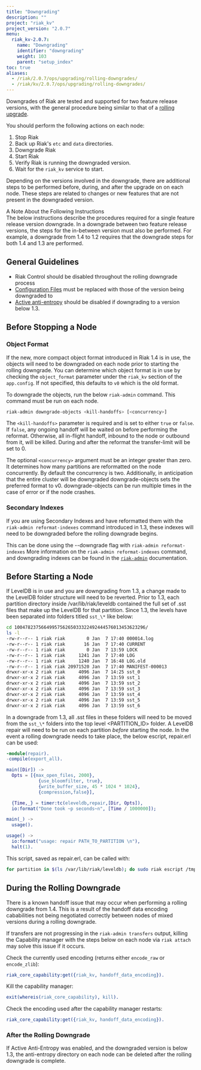 ```yaml
---
title: "Downgrading"
description: ""
project: "riak_kv"
project_version: "2.0.7"
menu:
  riak_kv-2.0.7:
    name: "Downgrading"
    identifier: "downgrading"
    weight: 103
    parent: "setup_index"
toc: true
aliases:
  - /riak/2.0.7/ops/upgrading/rolling-downgrades/
  - /riak/kv/2.0.7/ops/upgrading/rolling-downgrades/
---
```


Downgrades of Riak are tested and supported for two feature release
versions, with the general procedure being similar to that of a
[rolling upgrade](/riak/kv/2.0.7/setup/upgrading/cluster).

You should perform the following actions on each node:

1.  Stop Riak
2.  Back up Riak's `etc` and `data` directories.
3.  Downgrade Riak
4.  Start Riak
5.  Verify Riak is running the downgraded version.
6.  Wait for the `riak_kv` service to start.

Depending on the versions involved in the downgrade, there are
additional steps to be performed before, during, and after the upgrade
on on each node.  These steps are related to changes or new features
that are not present in the downgraded version.

<div class="note">
<div class="title">A Note About the Following Instructions</div>
The below instructions describe the procedures required for a single
feature release version downgrade. In a downgrade between two feature
release versions, the steps for the in-between version must also be
performed. For example, a downgrade from 1.4 to 1.2 requires that the
downgrade steps for both 1.4 and 1.3 are performed.  </div>

## General Guidelines

* Riak Control should be disabled throughout the rolling downgrade
  process
* [Configuration Files](/riak/kv/2.0.7/configuring/reference) must be replaced with those of the version
  being downgraded to
* [Active anti-entropy](/riak/kv/2.0.7/learn/concepts/active-anti-entropy/) should be disabled if downgrading to a version
  below 1.3.

## Before Stopping a Node

### Object Format

If the new, more compact object format introduced in Riak 1.4 is in use,
the objects will need to be downgraded on each node prior to starting
the rolling downgrade. You can determine which object format is in use
by checking the `object_format` parameter under the `riak_kv` section of
the `app.config`. If not specified, this defaults to `v0` which is the
old format.

To downgrade the objects, run the below `riak-admin` command. This
command must be run on each node.

```bash
riak-admin downgrade-objects <kill-handoffs> [<concurrency>]
```

The `<kill-handoffs>` parameter is required and is set to either `true`
or `false`. If `false`, any ongoing handoff will be waited on before
performing the reformat. Otherwise, all in-flight handoff, inbound to
the node or outbound from it, will be killed. During and after the
reformat the transfer-limit will be set to 0.

The optional `<concurrency>` argument must be an integer greater than
zero. It determines how many partitions are reformatted on the node
concurrently. By default the concurrency is two. Additionally, in
anticipation that the entire cluster will be downgraded
downgrade-objects sets the preferred format to v0. downgrade-objects can
be run multiple times in the case of error or if the node crashes.

### Secondary Indexes

If you are using Secondary Indexes and have reformatted them with the
`riak-admin reformat-indexes` command introduced in 1.3, these indexes
will need to be downgraded before the rolling downgrade begins.

This can be done using the --downgrade flag with `riak-admin
reformat-indexes` More information on the `riak-admin reformat-indexes`
command, and downgrading indexes can be found in the
[`riak-admin`](/riak/kv/2.0.7/using/admin/riak-admin/#reformat-indexes) documentation.

## Before Starting a Node

If LevelDB is in use and you are downgrading from 1.3, a change made to
the LevelDB folder structure will need to be reverted. Prior to 1.3,
each partition directory inside /var/lib/riak/leveldb contained the full
set of .sst files that make up the LevelDB for that partition. Since
1.3, the levels have been separated into folders titled `sst_\*` like
below:

```bash
cd 1004782375664995756265033322492444576013453623296/
ls -l
-rw-r--r-- 1 riak riak        0 Jan  7 17:40 000014.log
-rw-r--r-- 1 riak riak       16 Jan  7 17:40 CURRENT
-rw-r--r-- 1 riak riak        0 Jan  7 13:59 LOCK
-rw-r--r-- 1 riak riak     1241 Jan  7 17:40 LOG
-rw-r--r-- 1 riak riak     1240 Jan  7 16:48 LOG.old
-rw-r--r-- 1 riak riak 20971520 Jan  7 17:40 MANIFEST-000013
drwxr-xr-x 2 riak riak     4096 Jan  7 14:25 sst_0
drwxr-xr-x 2 riak riak     4096 Jan  7 13:59 sst_1
drwxr-xr-x 2 riak riak     4096 Jan  7 13:59 sst_2
drwxr-xr-x 2 riak riak     4096 Jan  7 13:59 sst_3
drwxr-xr-x 2 riak riak     4096 Jan  7 13:59 sst_4
drwxr-xr-x 2 riak riak     4096 Jan  7 13:59 sst_5
drwxr-xr-x 2 riak riak     4096 Jan  7 13:59 sst_6
```

In a downgrade from 1.3, all .sst files in these folders will need to be
moved from the `sst_\*` folders into the top level <PARTITION_ID>
folder. A LevelDB repair will need to be run on each partition *before*
starting the node. In the event a rolling downgrade needs to take place,
the below escript, repair.erl can be used:

```erlang
-module(repair).
-compile(export_all).

main([Dir]) ->
  Opts = [{max_open_files, 2000},
            {use_bloomfilter, true},
            {write_buffer_size, 45 * 1024 * 1024},
            {compression,false}],

  {Time,_} = timer:tc(eleveldb,repair,[Dir, Opts]),
  io:format("Done took ~p seconds~n", [Time / 1000000]);

main(_) ->
  usage().

usage() ->
  io:format("usage: repair PATH_TO_PARTITION \n"),
  halt(1).
```

This script, saved as repair.erl, can be called with:

```bash
for partition in $(ls /var/lib/riak/leveldb); do sudo riak escript /tmp/repair.erl /var/lib/riak/leveldb/$partition; done
```

## During the Rolling Downgrade

There is a known handoff issue that may occur when performing a rolling
downgrade from 1.4. This is a result of the handoff data encoding
cababilities not being negotiated correctly between nodes of mixed
versions during a rolling downgrade.

If transfers are not progressing in the `riak-admin transfers` output,
killing the Capability manager with the steps below on each node via
`riak attach` may solve this issue if it occurs.

Check the currently used encoding (returns either `encode_raw` or
`encode_zlib`):

```erlang
riak_core_capability:get({riak_kv, handoff_data_encoding}).
```

Kill the capability manager:

```erlang
exit(whereis(riak_core_capability), kill).
```

Check the encoding used after the capability manager restarts:

```erlang
riak_core_capability:get({riak_kv, handoff_data_encoding}).
```

### After the Rolling Downgrade

If Active Anti-Entropy was enabled, and the downgraded version is below
1.3, the anti-entropy directory on each node can be deleted after the
rolling downgrade is complete.
